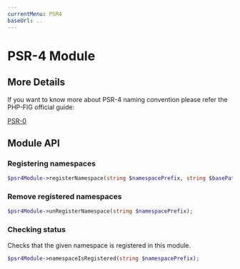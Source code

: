 ```yaml
---
currentMenu: PSR4
baseUrl: ..
---
```


# PSR-4 Module

## More Details

If you want to know more about PSR-4 naming convention please refer the PHP-FIG official guide:

[PSR-0](http://www.php-fig.org/psr/psr-4/#mandatory)

## Module API

### Registering namespaces

```php
$psr4Module->registerNamespace(string $namespacePrefix, string $basePath);
```

### Remove registered namespaces

```php
$psr4Module->unRegisterNamespace(string $namespacePrefix);
```

### Checking status

Checks that the given namespace is registered in this module.

```php
$psr4Module->namespaceIsRegistered(string $namespacePrefix);
```
